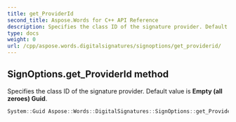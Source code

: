 ```yaml
---
title: get_ProviderId
second_title: Aspose.Words for C++ API Reference
description: Specifies the class ID of the signature provider. Default value is Empty (all zeroes) Guid. 
type: docs
weight: 0
url: /cpp/aspose.words.digitalsignatures/signoptions/get_providerid/
---
```

## SignOptions.get_ProviderId method


Specifies the class ID of the signature provider. Default value is **Empty (all zeroes) Guid**.

```cpp
System::Guid Aspose::Words::DigitalSignatures::SignOptions::get_ProviderId() const
```

